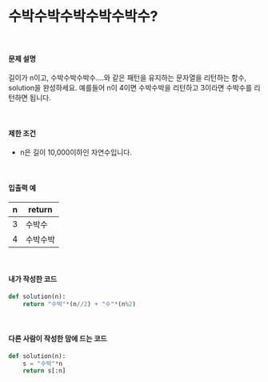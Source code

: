 # 수박수박수박수박수박수?

<br/>

#### 문제 설명

길이가 n이고, 수박수박수박수....와 같은 패턴을 유지하는 문자열을 리턴하는 함수, solution을 완성하세요. 예를들어 n이 4이면 수박수박을 리턴하고 3이라면 수박수를 리턴하면 됩니다.

<br/>

#### 제한 조건

- n은 길이 10,000이하인 자연수입니다.

<br/>

#### 입출력 예

| n    | return   |
| ---- | -------- |
| 3    | 수박수   |
| 4    | 수박수박 |

<br/>

#### 내가 작성한 코드

```python
def solution(n):
    return "수박"*(n//2) + "수"*(n%2)
```

<br/>

#### 다른 사람이 작성한 맘에 드는 코드

```python
def solution(n):
    s = "수박"*n
    return s[:n]
```

<br/>

